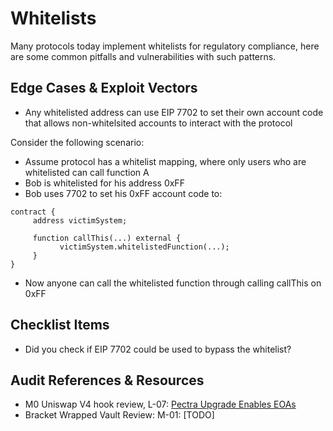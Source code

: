 # Whitelists

Many protocols today implement whitelists for regulatory compliance, here are some common pitfalls and vulnerabilities with such patterns.

## Edge Cases & Exploit Vectors

- Any whitelisted address can use EIP 7702 to set their own account code that allows non-whitelsited accounts to interact with the protocol

Consider the following scenario:

- Assume protocol has a whitelist mapping, where only users who are whitelisted can call function A
- Bob is whitelisted for his address 0xFF
- Bob uses 7702 to set his 0xFF account code to:

```solidity
contract {
     address victimSystem;
    
     function callThis(...) external {
           victimSystem.whitelistedFunction(...);
     }
}
```

- Now anyone can call the whitelisted function through calling callThis on 0xFF

## Checklist Items

- Did you check if EIP 7702 could be used to bypass the whitelist?


## Audit References & Resources

- M0 Uniswap V4 hook review, L-07: [Pectra Upgrade Enables EOAs](https://github.com/GuardianAudits/Audits/blob/main/M0/M0_Uniswap_V4_Hooks_report.pdf)
- Bracket Wrapped Vault Review: M-01: [TODO]